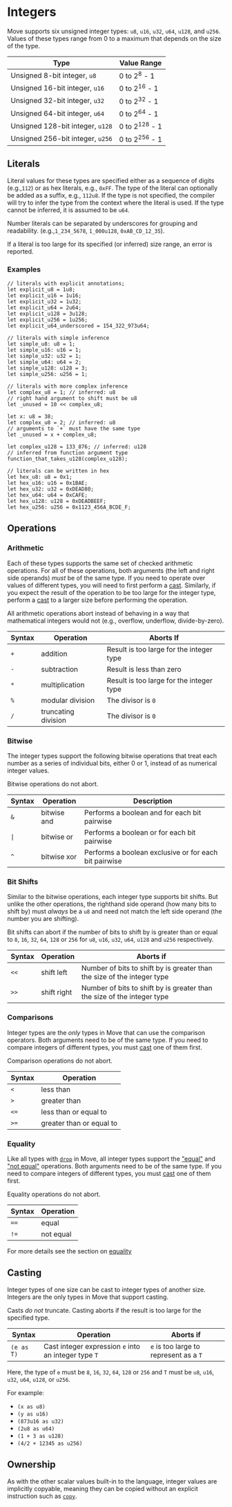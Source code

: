 # Integers

Move supports six unsigned integer types: `u8`, `u16`, `u32`, `u64`, `u128`, and `u256`. Values of
these types range from 0 to a maximum that depends on the size of the type.

| Type                             | Value Range              |
| -------------------------------- | ------------------------ |
| Unsigned 8-bit integer, `u8`     | 0 to 2<sup>8</sup> - 1   |
| Unsigned 16-bit integer, `u16`   | 0 to 2<sup>16</sup> - 1  |
| Unsigned 32-bit integer, `u32`   | 0 to 2<sup>32</sup> - 1  |
| Unsigned 64-bit integer, `u64`   | 0 to 2<sup>64</sup> - 1  |
| Unsigned 128-bit integer, `u128` | 0 to 2<sup>128</sup> - 1 |
| Unsigned 256-bit integer, `u256` | 0 to 2<sup>256</sup> - 1 |

## Literals

Literal values for these types are specified either as a sequence of digits (e.g.,`112`) or as hex
literals, e.g., `0xFF`. The type of the literal can optionally be added as a suffix, e.g., `112u8`.
If the type is not specified, the compiler will try to infer the type from the context where the
literal is used. If the type cannot be inferred, it is assumed to be `u64`.

Number literals can be separated by underscores for grouping and readability. (e.g.,`1_234_5678`,
`1_000u128`, `0xAB_CD_12_35`).

If a literal is too large for its specified (or inferred) size range, an error is reported.

### Examples

```move
// literals with explicit annotations;
let explicit_u8 = 1u8;
let explicit_u16 = 1u16;
let explicit_u32 = 1u32;
let explicit_u64 = 2u64;
let explicit_u128 = 3u128;
let explicit_u256 = 1u256;
let explicit_u64_underscored = 154_322_973u64;

// literals with simple inference
let simple_u8: u8 = 1;
let simple_u16: u16 = 1;
let simple_u32: u32 = 1;
let simple_u64: u64 = 2;
let simple_u128: u128 = 3;
let simple_u256: u256 = 1;

// literals with more complex inference
let complex_u8 = 1; // inferred: u8
// right hand argument to shift must be u8
let _unused = 10 << complex_u8;

let x: u8 = 38;
let complex_u8 = 2; // inferred: u8
// arguments to `+` must have the same type
let _unused = x + complex_u8;

let complex_u128 = 133_876; // inferred: u128
// inferred from function argument type
function_that_takes_u128(complex_u128);

// literals can be written in hex
let hex_u8: u8 = 0x1;
let hex_u16: u16 = 0x1BAE;
let hex_u32: u32 = 0xDEAD80;
let hex_u64: u64 = 0xCAFE;
let hex_u128: u128 = 0xDEADBEEF;
let hex_u256: u256 = 0x1123_456A_BCDE_F;
```

## Operations

### Arithmetic

Each of these types supports the same set of checked arithmetic operations. For all of these
operations, both arguments (the left and right side operands) _must_ be of the same type. If you
need to operate over values of different types, you will need to first perform a [cast](#casting).
Similarly, if you expect the result of the operation to be too large for the integer type, perform a
[cast](#casting) to a larger size before performing the operation.

All arithmetic operations abort instead of behaving in a way that mathematical integers would not
(e.g., overflow, underflow, divide-by-zero).

| Syntax | Operation           | Aborts If                                |
| ------ | ------------------- | ---------------------------------------- |
| `+`    | addition            | Result is too large for the integer type |
| `-`    | subtraction         | Result is less than zero                 |
| `*`    | multiplication      | Result is too large for the integer type |
| `%`    | modular division    | The divisor is `0`                       |
| `/`    | truncating division | The divisor is `0`                       |

### Bitwise

The integer types support the following bitwise operations that treat each number as a series of
individual bits, either 0 or 1, instead of as numerical integer values.

Bitwise operations do not abort.

| Syntax              | Operation   | Description                                           |
| ------------------- | ----------- | ----------------------------------------------------- |
| `&`                 | bitwise and | Performs a boolean and for each bit pairwise          |
| <code>&#124;</code> | bitwise or  | Performs a boolean or for each bit pairwise           |
| `^`                 | bitwise xor | Performs a boolean exclusive or for each bit pairwise |

### Bit Shifts

Similar to the bitwise operations, each integer type supports bit shifts. But unlike the other
operations, the righthand side operand (how many bits to shift by) must _always_ be a `u8` and need
not match the left side operand (the number you are shifting).

Bit shifts can abort if the number of bits to shift by is greater than or equal to `8`, `16`, `32`,
`64`, `128` or `256` for `u8`, `u16`, `u32`, `u64`, `u128` and `u256` respectively.

| Syntax | Operation   | Aborts if                                                               |
| ------ | ----------- | ----------------------------------------------------------------------- |
| `<<`   | shift left  | Number of bits to shift by is greater than the size of the integer type |
| `>>`   | shift right | Number of bits to shift by is greater than the size of the integer type |

### Comparisons

Integer types are the _only_ types in Move that can use the comparison operators. Both arguments
need to be of the same type. If you need to compare integers of different types, you must
[cast](#casting) one of them first.

Comparison operations do not abort.

| Syntax | Operation                |
| ------ | ------------------------ |
| `<`    | less than                |
| `>`    | greater than             |
| `<=`   | less than or equal to    |
| `>=`   | greater than or equal to |

### Equality

Like all types with [`drop`](../abilities.md) in Move, all integer types support the
["equal"](../equality.md) and ["not equal"](../equality.md) operations. Both arguments need to be of
the same type. If you need to compare integers of different types, you must [cast](#casting) one of
them first.

Equality operations do not abort.

| Syntax | Operation |
| ------ | --------- |
| `==`   | equal     |
| `!=`   | not equal |

For more details see the section on [equality](../equality.md)

## Casting

Integer types of one size can be cast to integer types of another size. Integers are the only types
in Move that support casting.

Casts _do not_ truncate. Casting aborts if the result is too large for the specified type.

| Syntax     | Operation                                            | Aborts if                              |
| ---------- | ---------------------------------------------------- | -------------------------------------- |
| `(e as T)` | Cast integer expression `e` into an integer type `T` | `e` is too large to represent as a `T` |

Here, the type of `e` must be `8`, `16`, `32`, `64`, `128` or `256` and `T` must be `u8`, `u16`,
`u32`, `u64`, `u128`, or `u256`.

For example:

- `(x as u8)`
- `(y as u16)`
- `(873u16 as u32)`
- `(2u8 as u64)`
- `(1 + 3 as u128)`
- `(4/2 + 12345 as u256)`

## Ownership

As with the other scalar values built-in to the language, integer values are implicitly copyable,
meaning they can be copied without an explicit instruction such as
[`copy`](../variables.md#move-and-copy).
